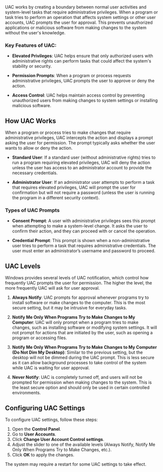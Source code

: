 UAC works by creating a boundary between normal user activities and system-level tasks that require administrative privileges. When a program or task tries to perform an operation that affects system settings or other user accounts, UAC prompts the user for approval. This prevents unauthorized applications or malicious software from making changes to the system without the user's knowledge.

### Key Features of UAC:

- **Elevated Privileges**: UAC helps ensure that only authorized users with administrative rights can perform tasks that could affect the system's stability or security.

- **Permission Prompts**: When a program or process requests administrative privileges, UAC prompts the user to approve or deny the action.

- **Access Control**: UAC helps maintain access control by preventing unauthorized users from making changes to system settings or installing malicious software.

## How UAC Works

When a program or process tries to make changes that require administrative privileges, UAC intercepts the action and displays a prompt asking the user for permission. The prompt typically asks whether the user wants to allow or deny the action.

- **Standard User**: If a standard user (without administrative rights) tries to run a program requiring elevated privileges, UAC will deny the action unless the user has access to an administrator account to provide the necessary credentials.

- **Administrator User**: If an administrator user attempts to perform a task that requires elevated privileges, UAC will prompt the user for confirmation but will not require a password (unless the user is running the program in a different security context).

### Types of UAC Prompts

- **Consent Prompt**: A user with administrative privileges sees this prompt when attempting to make a system-level change. It asks the user to confirm their action, and they can proceed with or cancel the operation.

- **Credential Prompt**: This prompt is shown when a non-administrative user tries to perform a task that requires administrative credentials. The user must enter an administrator’s username and password to proceed.

## UAC Levels

Windows provides several levels of UAC notification, which control how frequently UAC prompts the user for permission. The higher the level, the more frequently UAC will ask for user approval.

1. **Always Notify**: UAC prompts for approval whenever programs try to install software or make changes to the computer. This is the most secure setting, but it may be intrusive for everyday tasks.

2. **Notify Me Only When Programs Try to Make Changes to My Computer**: UAC will only prompt when a program tries to make changes, such as installing software or modifying system settings. It will not prompt for actions that are initiated by the user, such as opening a program or accessing files.

3. **Notify Me Only When Programs Try to Make Changes to My Computer (Do Not Dim My Desktop)**: Similar to the previous setting, but the desktop will not be dimmed during the UAC prompt. This is less secure as it can allow background processes to take control of the system while UAC is waiting for user approval.

4. **Never Notify**: UAC is completely turned off, and users will not be prompted for permission when making changes to the system. This is the least secure option and should only be used in certain controlled environments.

## Configuring UAC Settings

To configure UAC settings, follow these steps:

1. Open the **Control Panel**.
2. Go to **User Accounts**.
3. Click **Change User Account Control settings**.
4. Adjust the slider to one of the available levels (Always Notify, Notify Me Only When Programs Try to Make Changes, etc.).
5. Click **OK** to apply the changes.

The system may require a restart for some UAC settings to take effect.